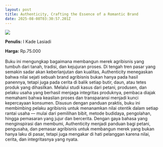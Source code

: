 ```yaml
---
layout: post
title: Authenticity, Crafting the Essence of a Romantic Brand
date: 2025-08-08T03:30:57.201Z
---
```

![](/images/uploads/dummyb-authenticity-crafting-the-essence-of-a-romantic-brand.jpg)

**P﻿enulis:** I Kade Lasiadi

**Harga:** Rp.75.000\
\
Buku ini mengungkap bagaimana membangun merek agribisnis yang tumbuh dari tanah, tradisi, dan kejujuran proses. Di tengah tren pasar yang semakin sadar akan keberlanjutan dan kualitas, Authenticity menegaskan bahwa nilai sejati sebuah brand agribisnis bukan hanya pada hasil panennya, tetapi juga pada cerita di balik setiap butir, daun, atau tetes produk yang dihasilkan. Melalui studi kasus dari petani, produsen, dan pelaku usaha yang berhasil menjaga integritas produknya, pembaca diajak memahami bahwa keaslian proses dan transparansi menjadi kunci kepercayaan konsumen.
	Disusun dengan panduan praktis, buku ini membimbing pelaku agribisnis untuk menanamkan nilai otentik dalam setiap rantai usaha — mulai dari pemilihan bibit, metode budidaya, pengolahan, hingga pemasaran yang jujur dan bercerita. Dengan gaya bahasa yang menginspirasi dan membumi, Authenticity menjadi panduan bagi petani, pengusaha, dan pemasar agribisnis untuk membangun merek yang bukan hanya laku di pasar, tetapi juga mengakar di hati pelanggan karena nilai, cerita, dan integritasnya yang nyata.